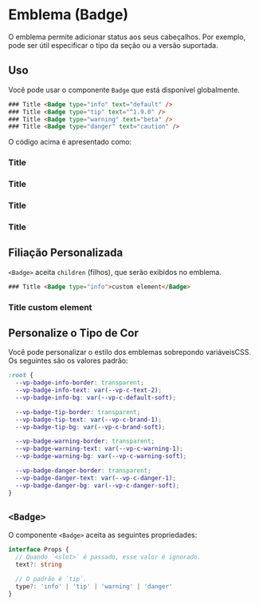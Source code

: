 # Emblema (Badge)

O emblema permite adicionar status aos seus cabeçalhos. Por exemplo, pode ser útil especificar o tipo da seção ou a versão suportada.

## Uso

Você pode usar o componente `Badge` que está disponível globalmente.

```html
### Title <Badge type="info" text="default" />
### Title <Badge type="tip" text="^1.9.0" />
### Title <Badge type="warning" text="beta" />
### Title <Badge type="danger" text="caution" />
```

O código acima é apresentado como:

### Title <Badge type="info" text="default" />
### Title <Badge type="tip" text="^1.9.0" />
### Title <Badge type="warning" text="beta" />
### Title <Badge type="danger" text="caution" />

## Filiação Personalizada

`<Badge>` aceita `children` (filhos), que serão exibidos no emblema.

```html
### Title <Badge type="info">custom element</Badge>
```

### Title <Badge type="info">custom element</Badge>

## Personalize o Tipo de Cor

Você pode personalizar o estilo dos emblemas sobrepondo variáveis ​​CSS. Os seguintes são os valores padrão:

```css
:root {
  --vp-badge-info-border: transparent;
  --vp-badge-info-text: var(--vp-c-text-2);
  --vp-badge-info-bg: var(--vp-c-default-soft);

  --vp-badge-tip-border: transparent;
  --vp-badge-tip-text: var(--vp-c-brand-1);
  --vp-badge-tip-bg: var(--vp-c-brand-soft);

  --vp-badge-warning-border: transparent;
  --vp-badge-warning-text: var(--vp-c-warning-1);
  --vp-badge-warning-bg: var(--vp-c-warning-soft);

  --vp-badge-danger-border: transparent;
  --vp-badge-danger-text: var(--vp-c-danger-1);
  --vp-badge-danger-bg: var(--vp-c-danger-soft);
}
```

## `<Badge>`

O componente `<Badge>` aceita as seguintes propriedades:

```ts
interface Props {
  // Quando `<slot>` é passado, esse valor é ignorado.
  text?: string

  // O padrão é `tip`.
  type?: 'info' | 'tip' | 'warning' | 'danger'
}
```
